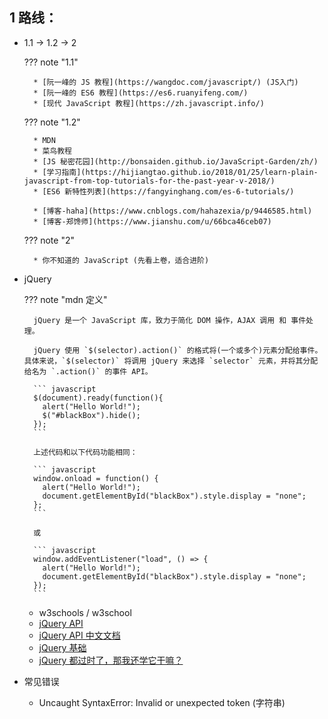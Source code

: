 
## 1 路线：

* 1.1 -> 1.2 -> 2

    ??? note "1.1"

        * [阮一峰的 JS 教程](https://wangdoc.com/javascript/) (JS入门)
        * [阮一峰的 ES6 教程](https://es6.ruanyifeng.com/)
        * [现代 JavaScript 教程](https://zh.javascript.info/)

    ??? note "1.2"

        * MDN
        * 菜鸟教程
        * [JS 秘密花园](http://bonsaiden.github.io/JavaScript-Garden/zh/)
        * [学习指南](https://hijiangtao.github.io/2018/01/25/learn-plain-javascript-from-top-tutorials-for-the-past-year-v-2018/)
        * [ES6 新特性列表](https://fangyinghang.com/es-6-tutorials/)

        * [博客-haha](https://www.cnblogs.com/hahazexia/p/9446585.html)
        * [博客-郑馋师](https://www.jianshu.com/u/66bca46ceb07)

    ??? note "2"

        * 你不知道的 JavaScript (先看上卷，适合进阶)

* jQuery

    ??? note "mdn 定义"

        jQuery 是一个 JavaScript 库，致力于简化 DOM 操作，AJAX 调用 和 事件处理。

        jQuery 使用 `$(selector).action()` 的格式将(一个或多个)元素分配给事件。具体来说，`$(selector)` 将调用 jQuery 来选择 `selector` 元素，并将其分配给名为 `.action()` 的事件 API。

        ``` javascript
        $(document).ready(function(){
          alert("Hello World!");
          $("#blackBox").hide();
        });
        ```

        上述代码和以下代码功能相同：

        ``` javascript
        window.onload = function() {
          alert("Hello World!");
          document.getElementById("blackBox").style.display = "none";
        };
        ```

        或

        ``` javascript
        window.addEventListener("load", () => {
          alert("Hello World!");
          document.getElementById("blackBox").style.display = "none";
        });
        ```

    * w3schools / w3school
    * [jQuery API](https://api.jquery.com/)
    * [jQuery API 中文文档](https://www.jquery123.com/)
    * [jQuery 基础](http://jqfundamentals.com/)
    * [jQuery 都过时了，那我还学它干嘛？](https://fangyinghang.com/why-still-jquery/)


* 常见错误

    * Uncaught SyntaxError: Invalid or unexpected token (字符串)